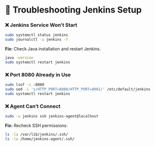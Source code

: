 # 🧩 Troubleshooting Jenkins Setup

### ❌ Jenkins Service Won’t Start
```bash
sudo systemctl status jenkins
sudo journalctl -u jenkins -f
```
**Fix:** Check Java installation and restart Jenkins.
```bash
java -version
sudo systemctl restart jenkins
```

### ❌ Port 8080 Already in Use
```bash
sudo lsof -i :8080
sudo sed -i 's/HTTP_PORT=8080/HTTP_PORT=8081/' /etc/default/jenkins
sudo systemctl restart jenkins
```

### ❌ Agent Can’t Connect
```bash
sudo -u jenkins ssh jenkins-agent@localhost
```
**Fix:** Recheck SSH permissions:
```bash
ls -la /var/lib/jenkins/.ssh/
ls -la /home/jenkins-agent/.ssh/
```
